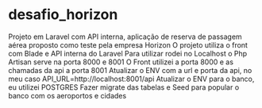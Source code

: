 # desafio_horizon
Projeto em Laravel com API interna, aplicação de reserva de passagem aérea proposto como teste pela empresa Horizon
O projeto utiliza o front com Blade e API interna do Laravel
Para utilizar rodei no Localhost o Php Artisan serve na porta 8000 e 8001
O Front utilizei a porta 8000 e as chamadas da api a porta 8001
Atualizar o ENV com a url e porta da api, no meu caso API_URL=http://localhost:8001/api
Atualizar o ENV para o banco, eu utilizei POSTGRES
Fazer migrate das tabelas e Seed para popular o banco com os aeroportos e cidades
